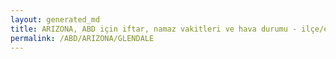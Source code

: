 ```yaml
---
layout: generated_md
title: ARIZONA, ABD için iftar, namaz vakitleri ve hava durumu - ilçe/eyalet seç
permalink: /ABD/ARIZONA/GLENDALE
---
```


<script type="text/javascript">
  var country = ABD;
  var city = ARIZONA;
  var state = GLENDALE;
  var lat = 72;
  var lon = 21;
</script>
